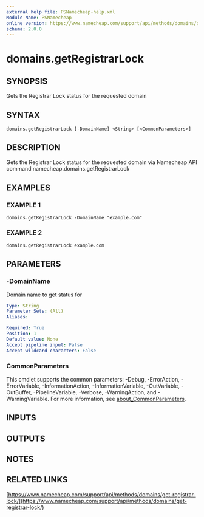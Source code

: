 ```yaml
---
external help file: PSNamecheap-help.xml
Module Name: PSNamecheap
online version: https://www.namecheap.com/support/api/methods/domains/get-registrar-lock/
schema: 2.0.0
---
```


# domains.getRegistrarLock

## SYNOPSIS
Gets the Registrar Lock status for the requested domain

## SYNTAX

```
domains.getRegistrarLock [-DomainName] <String> [<CommonParameters>]
```

## DESCRIPTION
Gets the Registrar Lock status for the requested domain via Namecheap API command namecheap.domains.getRegistrarLock

## EXAMPLES

### EXAMPLE 1
```
domains.getRegistrarLock -DomainName "example.com"
```

### EXAMPLE 2
```
domains.getRegistrarLock example.com
```

## PARAMETERS

### -DomainName
Domain name to get status for

```yaml
Type: String
Parameter Sets: (All)
Aliases:

Required: True
Position: 1
Default value: None
Accept pipeline input: False
Accept wildcard characters: False
```

### CommonParameters
This cmdlet supports the common parameters: -Debug, -ErrorAction, -ErrorVariable, -InformationAction, -InformationVariable, -OutVariable, -OutBuffer, -PipelineVariable, -Verbose, -WarningAction, and -WarningVariable. For more information, see [about_CommonParameters](http://go.microsoft.com/fwlink/?LinkID=113216).

## INPUTS

## OUTPUTS

## NOTES

## RELATED LINKS

[https://www.namecheap.com/support/api/methods/domains/get-registrar-lock/](https://www.namecheap.com/support/api/methods/domains/get-registrar-lock/)

